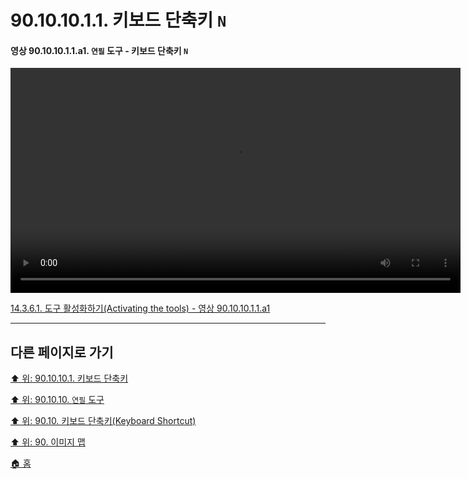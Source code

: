 # 90.10.10.1.1. 키보드 단축키 `N`

<a id="90-10-10-01-01-a1"></a>

#### 영상 90.10.10.1.1.a1. `연필` 도구 - 키보드 단축키 `N`
<video controls="controls" width="720" src="https://github.com/wonder13662/gimp/assets/15767104/78ce5003-a378-44b0-9f00-fb1c9b417571"></video>

[14.3.6.1. 도구 활성화하기(Activating the tools) - 영상 90.10.10.1.1.a1](./14-03-06-01-activating_the_tool.md#90-10-10-01-01-a1)

***

## 다른 페이지로 가기

[⬆️ 위: 90.10.10.1. 키보드 단축키](./90-10-10-01-00-keyboard_shortcut.md)

[⬆️ 위: 90.10.10. `연필` 도구](./90-10-10-00-pencil.md)

[⬆️ 위: 90.10. 키보드 단축키(Keyboard Shortcut)](./90-10-00-keyboard_shortcut.md)

[⬆️ 위: 90. 이미지 맵](./90-00-image-map.md)

[🏠 홈](./00-home.md)